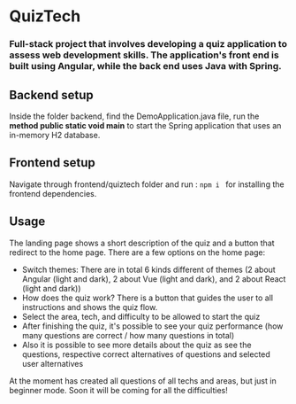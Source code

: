 # QuizTech

### Full-stack project that involves developing a quiz application to assess web development skills. The application's front end is built using Angular, while the back end uses Java with Spring.

## Backend setup

Inside the folder backend, find the DemoApplication.java file, run the __method public static void main__ to start the Spring application 
that uses an in-memory H2 database.

## Frontend setup

Navigate through frontend/quiztech folder and run : 
```npm i ```
for installing the frontend dependencies.

## Usage

The landing page shows a short description of the quiz and a button that redirect to the home page.
There are a few options on the home page:
<ul>
  <li> Switch themes: There are in total 6 kinds different of themes (2 about Angular (light and dark), 2 about Vue (light and dark), 
    and 2 about React (light and dark))
  </li>
  <li>How does the quiz work? There is a button that guides the user to all instructions and shows the quiz flow.</li>
  <li>Select the area, tech, and difficulty to be allowed to start the quiz</li>
  <li>After finishing the quiz, it's possible to see your quiz performance (how many questions are correct / how many questions in total) 
  </li>
  <li>Also it is possible to see more details about the quiz  as see the questions,  respective correct alternatives of questions and 
    selected user alternatives</li>
</ul>
At the moment has created all questions of all techs and areas, but just in beginner mode. Soon it will be coming for all the difficulties!


